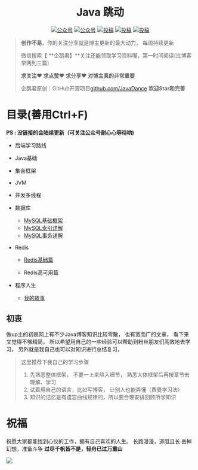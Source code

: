

<p align="center">
        <h1 align="center">
          Java 跳动
      	</h1>
    </a>
</p>



<p align="center">
  <a href="#公众号"><img src="https://img.shields.io/badge/公众号-企鹅君-green" alt="公众号"></a>
    <a href="https://juejin.cn/user/3306936711260728"><img src="https://img.shields.io/badge/juejin-掘金-blue.svg" alt="公众号"></a>
  <a href="https://space.bilibili.com/3546575674542471?spm_id_from=333.1007.0.0"><img src="https://img.shields.io/badge/bilibili-哔哩哔哩-critical" alt="投稿"></a>
  <a href="https://www.zhihu.com/people/jack-54-61/posts"><img src="https://img.shields.io/badge/zhihu-知乎-informational" alt="投稿"></a>
  <a href="https://blog.csdn.net/a821230?type=blog"><img src="https://img.shields.io/badge/csdn-CSDN-red.svg" alt="投稿"></a>
</p>




> **创作不易**，你的关注分享就是博主更新的最大动力， 每周持续更新
>
> 微信搜索【 **企鹅君】**关注还能领取学习资料喔，第一时间阅读(比博客早两到三篇)
>
> **求关注❤️ 求点赞❤️  求分享❤️   对博主真的非常重要**
>
> 企鹅君原创｜GitHub开源项目[github.com/JavaDance](https://github.com/PenguinsKing/JavaDance)  **欢迎Star和完善**



# 目录(善用Ctrl+F)

**PS : 没链接的会陆续更新（可关注公众号耐心心等待哟)**

- 后端学习路线

- Java基础

- 集合框架

- JVM

- 并发多线程

- 数据库

  - [MySQL基础框架](https://mp.weixin.qq.com/s/z1-XK80IOHjACxF1MT29Aw)
  - [MySQL索引详解](https://mp.weixin.qq.com/s/Pd-4gtvUA4Efu_EiWvnrMw)
  - [MySQL事务详解](https://mp.weixin.qq.com/s/II7lKuWKK17ErhmImqml9g)

- Redis

  - [Redis基础篇]()

  - Redis高可用篇

    

- 程序人生

  -  [我的故事](https://mp.weixin.qq.com/s/1PJp41BODC-_uYg7NKGMbg)

  


##  初衷

  做up主的初衷网上有不少Java博客知识比较零散， 也有宽而广的文章， 看下来又觉得不够精简， 所以希望用自己的一些经验可以帮助到粉丝朋友们高效地去学习， 另外就是我自己也可以对知识进行总结复习，

> 这里推荐下我自己的学习步骤
>
> 1. 先熟悉整体框架， 不要一上来陷入细节， 熟悉大体框架后再按章节去理解、学习
> 2. 试着用自己的语言，比如写博客， 让别人也能弄懂（费曼学习法）
> 3. 知识的记忆是有遗忘曲线规律的，所以要合理安排回顾所学知识



# 祝福

祝愿大家都能找到心仪的工作，拥有自己喜欢的人生。
长路漫漫，道阻且长
丢掉幻想，准备斗争
**过尽千帆皆不是，轻舟已过万重山**



<a name="微信"></a>  <a name="公众号"></a>

 ![](https://javadance.oss-cn-beijing.aliyuncs.com/%E5%BA%95%E9%83%A8%E5%85%B3%E6%B3%A8.jpeg)

